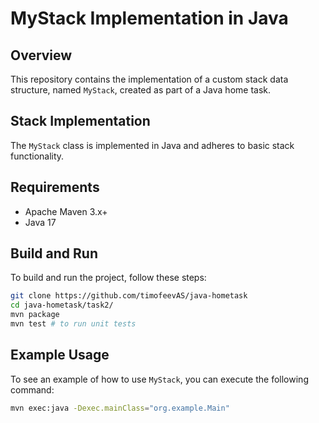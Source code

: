 # MyStack Implementation in Java

## Overview

This repository contains the implementation of a custom stack data structure, named `MyStack`, created as part of a Java home task. 
## Stack Implementation

The `MyStack` class is implemented in Java and adheres to basic stack functionality. 

## Requirements

* Apache Maven 3.x+
* Java 17

## Build and Run

To build and run the project, follow these steps:

```bash
git clone https://github.com/timofeevAS/java-hometask
cd java-hometask/task2/
mvn package
mvn test # to run unit tests
```

## Example Usage

To see an example of how to use `MyStack`, you can execute the following command:

```bash
mvn exec:java -Dexec.mainClass="org.example.Main"
```